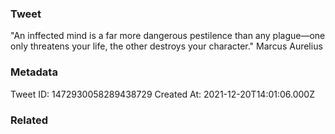 ### Tweet
"An inffected mind is a far more dangerous pestilence than any plague—one only threatens your life, the other destroys your character." Marcus Aurelius

### Metadata
Tweet ID: 1472930058289438729
Created At: 2021-12-20T14:01:06.000Z

### Related

